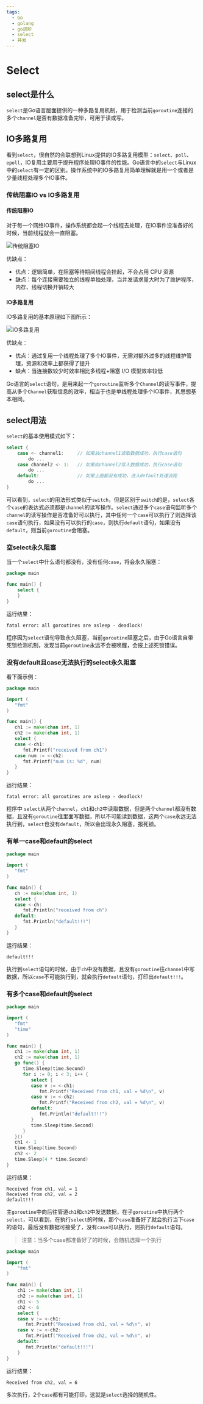 ```yaml
---
tags:
  - Go
  - golang
  - go进阶
  - select
  - 并发
---
```


# Select

## select是什么
`select`是Go语言层面提供的一种多路复用机制，用于检测当前`goroutine`连接的多个`channel`是否有数据准备完毕，可用于读或写。

## IO多路复用
看到`select`，很自然的会联想到Linux提供的IO多路复用模型：`select`、`poll`、`epoll`，IO复用主要用于提升程序处理IO事件的性能。Go语言中的`select`与Linux中的`select`有一定的区别。操作系统中的IO多路复用简单理解就是用一个或者是少量线程处理多个IO事件。

### 传统阻塞IO vs IO多路复用

#### 传统阻塞IO
对于每一个网络IO事件，操作系统都会起一个线程去处理，在IO事件没准备好的时候，当前线程就会一直阻塞。

![传统阻塞IO](https://golangstar.cn/assets/img/go语言系列/select/select1.png)

优缺点：
- 优点：逻辑简单，在阻塞等待期间线程会挂起，不会占用 CPU 资源
- 缺点：每个连接需要独立的线程单独处理，当并发请求量大时为了维护程序，内存、线程切换开销较大

#### IO多路复用
IO多路复用的基本原理如下图所示：

![IO多路复用](https://golangstar.cn/assets/img/go语言系列/select/select2.png)

优缺点：
- 优点：通过复用一个线程处理了多个IO事件，无需对额外过多的线程维护管理，资源和效率上都获得了提升
- 缺点：当连接数较少时效率相比多线程+阻塞 I/O 模型效率较低

Go语言的`select`语句，是用来起一个`goroutine`监听多个`Channel`的读写事件，提高从多个`Channel`获取信息的效率，相当于也是单线程处理多个IO事件，其思想基本相同。

## select用法
`select`的基本使用模式如下：
```go
select {
    case <- channel1:     // 如果从channel1读取数据成功，执行case语句 
        do ...   
    case channel2 <- 1:   // 如果向channel2写入数据成功，执行case语句 
        do ...          
    default:              // 如果上面都没有成功，进入default处理流程
        do ...
}
```
可以看到，`select`的用法形式类似于`switch`，但是区别于`switch`的是，`select`各个`case`的表达式必须都是`channel`的读写操作。`select`通过多个`case`语句监听多个`channel`的读写操作是否准备好可以执行，其中任何一个`case`可以执行了则选择该`case`语句执行，如果没有可以执行的`case`，则执行`default`语句，如果没有`default`，则当前`goroutine`会阻塞。

### 空select永久阻塞
当一个`select`中什么语句都没有，没有任何`case`，将会永久阻塞：
```go
package main

func main() {
    select {
    }
}
```
运行结果：
```
fatal error: all goroutines are asleep - deadlock!
```
程序因为`select`语句导致永久阻塞，当前`goroutine`阻塞之后，由于Go语言自带死锁检测机制，发现当前`goroutine`永远不会被唤醒，会报上述死锁错误。

### 没有default且case无法执行的select永久阻塞
看下面示例：
```go
package main

import (
   "fmt"
)

func main() {
   ch1 := make(chan int, 1)
   ch2 := make(chan int, 1)
   select {
   case <-ch1:
      fmt.Printf("received from ch1")
   case num := <-ch2:
      fmt.Printf("num is: %d", num)
   }
}
```
运行结果：
```
fatal error: all goroutines are asleep - deadlock!
```
程序中 `select`从两个`channel`，`ch1`和`ch2`中读取数据，但是两个`channel`都没有数据，且没有`goroutine`往里面写数据，所以不可能读到数据，这两个`case`永远无法执行到，`select`也没有`default`，所以会出现永久阻塞，报死锁。

### 有单一case和default的select
```go
package main

import (
   "fmt"
)

func main() {
   ch := make(chan int, 1)
   select {
   case <-ch:
      fmt.Println("received from ch")
   default:
      fmt.Println("default!!!")
   }
}
```
运行结果：
```
default!!!
```
执行到`select`语句的时候，由于`ch`中没有数据，且没有`goroutine`往`channel`中写数据，所以`case`不可能执行到，就会执行`default`语句，打印出`default!!!`。

### 有多个case和default的select
```go
package main

import (
   "fmt"
   "time"
)

func main() {
   ch1 := make(chan int, 1)
   ch2 := make(chan int, 1)
   go func() {
      time.Sleep(time.Second)
      for i := 0; i < 3; i++ {
         select {
         case v := <-ch1:
            fmt.Printf("Received from ch1, val = %d\n", v)
         case v := <-ch2:
            fmt.Printf("Received from ch2, val = %d\n", v)
         default:
            fmt.Println("default!!!")
         }
         time.Sleep(time.Second)
      }
   }()
   ch1 <- 1
   time.Sleep(time.Second)
   ch2 <- 2
   time.Sleep(4 * time.Second)
}
```
运行结果：
```
Received from ch1, val = 1
Received from ch2, val = 2
default!!!
```
主`goroutine`中向后往管道`ch1`和`ch2`中发送数据，在子`goroutine`中执行两个`select`，可以看到，在执行`select`的时候，那个`case`准备好了就会执行当下`case`的语句，最后没有数据可接受了，没有`case`可以执行，则执行`default`语句。

> 注意：当多个case都准备好了的时候，会随机选择一个执行

```go
package main

import (
    "fmt"
)

func main() {
    ch1 := make(chan int, 1)
    ch2 := make(chan int, 1)
    ch1 <- 5
    ch2 <- 6
    select {
    case v := <-ch1:
       fmt.Printf("Received from ch1, val = %d\n", v)
    case v := <-ch2:
       fmt.Printf("Received from ch2, val = %d\n", v)
    default:
       fmt.Println("default!!!")
    }
}
```
运行结果：
```
Received from ch2, val = 6
```
多次执行，2个`case`都有可能打印，这就是`select`选择的随机性。



